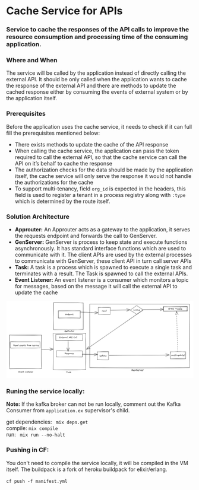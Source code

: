 # Cache Service for APIs

### Service to cache the responses of the API calls to improve the resource consumption and processing time of the consuming application. 


### Where and When
The service will be called by the application instead of directly calling the external API.
It should be only called when the application wants to cache the response of the external API and there are methods to update the cached response either by consuming the events of external system or by the application itself.


### Prerequisites
Before the application uses the cache service, it needs to check if it can full fill the prerequisites mentioned below: 
- There exists methods to update the cache of the API response
- When calling the cache service, the application can pass the token required to call the external API, so that the cache service can call the API on it’s behalf to cache the response
- The authorization checks for the data should be made by the application itself, the cache service will only serve the response it would not handle the authorizations for the cache
- To support multi-tenancy, field `org_id` is expected in the headers, this field is used to register a tenant in a process registry along with `:type` which is determined by the route itself.

### Solution Architecture
- **Approuter:** An Approuter acts as a gateway to the application, it serves the requests endpoint and forwards the call to GenServer. 
- **GenServer:** GenServer is process to keep state and execute functions asynchronously. It has standard interface functions which are used to communicate with it. The client APIs are used by the external processes to communicate with GenServer, these client API in turn call server APIs
- **Task:** A task is a process which is spawned to execute a single task and terminates with a result. The Task is spawned to call the external APIs.
- **Event Listener:** An event listener is a consumer which monitors a topic for messages, based on the message it will call the external API to update the cache
 <img width="1272" alt="Solution Architecture Diagram" src="solution_architecture.png">

### Runing the service locally:

**Note:** If the kafka broker can not be run locally, comment out the Kafka Consumer from `application.ex` supervisor's child.

get dependencies: ``` mix deps.get``` <br>
compile: ``` mix compile ``` <br>
run: ``` mix run --no-halt``` <br>


### Pushing in CF:
You don't need to compile the service locally, it will be compiled in the VM itself. The buildpack is a fork of heroku buildpack for elixir/erlang.

``` cf push -f manifest.yml ```

